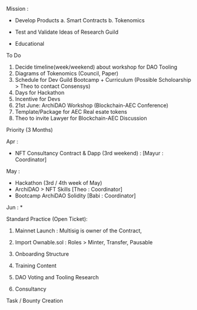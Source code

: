 Mission : 

* Develop Products
a. Smart Contracts
b. Tokenomics

* Test and Validate Ideas of Research Guild
* Educational 


To Do 
1. Decide timeline(week/weekend) about workshop for DAO Tooling
2. Diagrams of Tokenomics (Council, Paper)
3. Schedule for Dev Guild Bootcamp + Curriculum (Possible Scholoarship > Theo to contact Consensys)
4. Days for Hackathon
5. Incentive for Devs
6. 21st June: ArchiDAO Workshop (Blockchain-AEC Conference)
7. Template/Package for AEC Real esate tokens
8. Theo to invite Lawyer for Blockchain-AEC Discussion


Priority (3 Months)

Apr : 
* NFT Consultancy Contract & Dapp (3rd weekend) : [Mayur : Coordinator]

May : 
* Hackathon (3rd / 4th week of May) 
* ArchiDAO > NFT Skills [Theo : Coordinator]
* Bootcamp ArchiDAO Solidity [Babi : Coordinator]

Jun :
* 

Standard Practice (Open Ticket): 
1. Mainnet Launch : Multisig is owner of the Contract, 
2. Import Ownable.sol : Roles > Minter, Transfer, Pausable


1. Onboarding Structure
2. Training Content
3. DAO Voting and Tooling Research
4. Consultancy 

Task / Bounty Creation 

